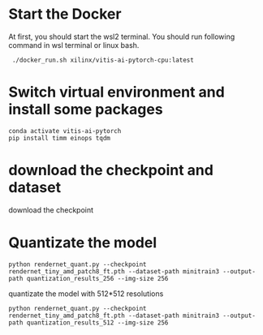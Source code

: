 # Start the Docker
At first, you should start the wsl2 terminal.
You should run following command in wsl terminal or linux bash.
```
 ./docker_run.sh xilinx/vitis-ai-pytorch-cpu:latest
```
# Switch virtual environment and install some packages
```
conda activate vitis-ai-pytorch
pip install timm einops tqdm
```
# download the checkpoint and dataset
download the checkpoint

# Quantizate the model
```
python rendernet_quant.py --checkpoint rendernet_tiny_amd_patch8_ft.pth --dataset-path minitrain3 --output-path quantization_results_256 --img-size 256
```
quantizate the model with 512*512 resolutions
```
python rendernet_quant.py --checkpoint rendernet_tiny_amd_patch8_ft.pth --dataset-path minitrain3 --output-path quantization_results_512 --img-size 256
```
